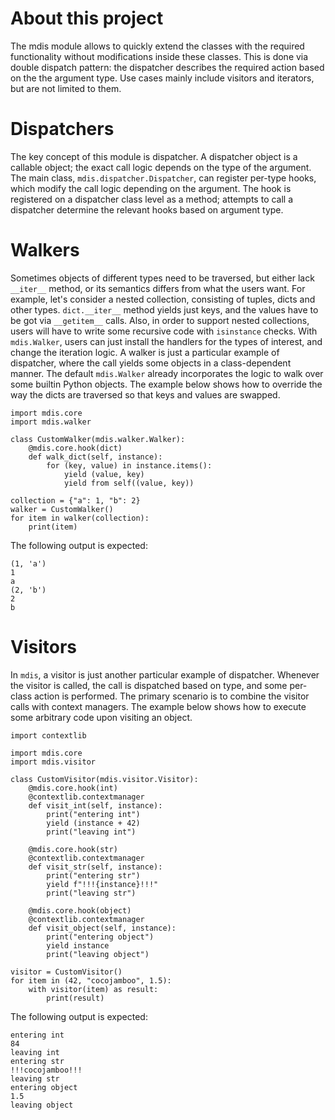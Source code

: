 # About this project

The mdis module allows to quickly extend the classes with the required functionality without modifications inside these classes.
This is done via double dispatch pattern: the dispatcher describes the required action based on the the argument type.
Use cases mainly include visitors and iterators, but are not limited to them.

# Dispatchers

The key concept of this module is dispatcher. A dispatcher object is a callable object; the exact call logic depends on the type of the argument.
The main class, `mdis.dispatcher.Dispatcher`, can register per-type hooks, which modify the call logic depending on the argument.
The hook is registered on a dispatcher class level as a method; attempts to call a dispatcher determine the relevant hooks based on argument type.

# Walkers

Sometimes objects of different types need to be traversed, but either lack `__iter__` method, or its semantics differs from what the users want.
For example, let's consider a nested collection, consisting of tuples, dicts and other types.
`dict.__iter__` method yields just keys, and the values have to be got via `__getitem__` calls.
Also, in order to support nested collections, users will have to write some recursive code with `isinstance` checks.
With `mdis.Walker`, users can just install the handlers for the types of interest, and change the iteration logic.
A walker is just a particular example of dispatcher, where the call yields some objects in a class-dependent manner.
The default `mdis.Walker` already incorporates the logic to walk over some builtin Python objects.
The example below shows how to override the way the dicts are traversed so that keys and values are swapped.

    import mdis.core
    import mdis.walker

    class CustomWalker(mdis.walker.Walker):
        @mdis.core.hook(dict)
        def walk_dict(self, instance):
            for (key, value) in instance.items():
                yield (value, key)
                yield from self((value, key))

    collection = {"a": 1, "b": 2}
    walker = CustomWalker()
    for item in walker(collection):
        print(item)

The following output is expected:

    (1, 'a')
    1
    a
    (2, 'b')
    2
    b

# Visitors

In `mdis`, a visitor is just another particular example of dispatcher.
Whenever the visitor is called, the call is dispatched based on type, and some per-class action is performed.
The primary scenario is to combine the visitor calls with context managers.
The example below shows how to execute some arbitrary code upon visiting an object.

    import contextlib

    import mdis.core
    import mdis.visitor

    class CustomVisitor(mdis.visitor.Visitor):
        @mdis.core.hook(int)
        @contextlib.contextmanager
        def visit_int(self, instance):
            print("entering int")
            yield (instance + 42)
            print("leaving int")

        @mdis.core.hook(str)
        @contextlib.contextmanager
        def visit_str(self, instance):
            print("entering str")
            yield f"!!!{instance}!!!"
            print("leaving str")

        @mdis.core.hook(object)
        @contextlib.contextmanager
        def visit_object(self, instance):
            print("entering object")
            yield instance
            print("leaving object")

    visitor = CustomVisitor()
    for item in (42, "cocojamboo", 1.5):
        with visitor(item) as result:
            print(result)

The following output is expected:

    entering int
    84
    leaving int
    entering str
    !!!cocojamboo!!!
    leaving str
    entering object
    1.5
    leaving object
